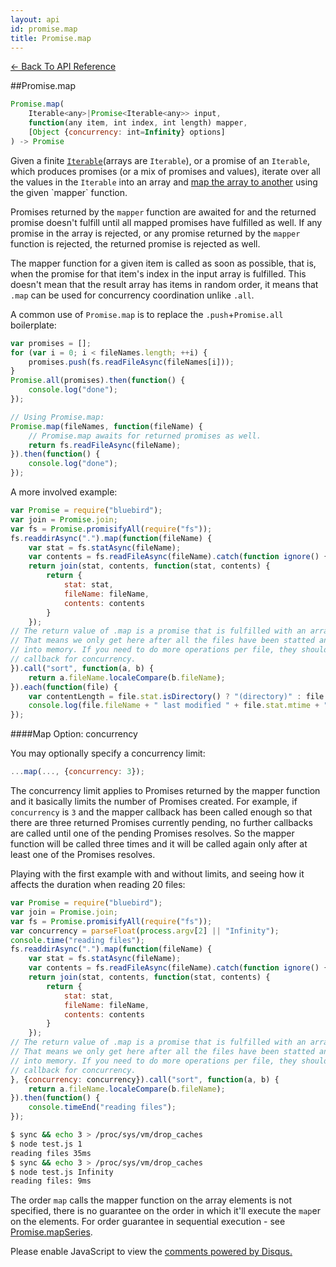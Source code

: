 ```yaml
---
layout: api
id: promise.map
title: Promise.map
---
```



[← Back To API Reference](/docs/api-reference.html)
<div class="api-code-section"><markdown>
##Promise.map

```js
Promise.map(
    Iterable<any>|Promise<Iterable<any>> input,
    function(any item, int index, int length) mapper,
    [Object {concurrency: int=Infinity} options]
) -> Promise
```

Given a finite [`Iterable`](https://developer.mozilla.org/en-US/docs/Web/JavaScript/Reference/Iteration_protocols)\(arrays are `Iterable`\), or a promise of an `Iterable`, which produces promises (or a mix of promises and values), iterate over all the values in the `Iterable` into an array and [map the array to another](http://en.wikipedia.org/wiki/Map_\(higher-order_function\)) using the given `mapper` function.

Promises returned by the `mapper` function are awaited for and the returned promise doesn't fulfill until all mapped promises have fulfilled as well. If any promise in the array is rejected, or any promise returned by the `mapper` function is rejected, the returned promise is rejected as well.

The mapper function for a given item is called as soon as possible, that is, when the promise for that item's index in the input array is fulfilled. This doesn't mean that the result array has items in random order, it means that `.map` can be used for concurrency coordination unlike `.all`.

A common use of `Promise.map` is to replace the `.push`+`Promise.all` boilerplate:

```js
var promises = [];
for (var i = 0; i < fileNames.length; ++i) {
    promises.push(fs.readFileAsync(fileNames[i]));
}
Promise.all(promises).then(function() {
    console.log("done");
});

// Using Promise.map:
Promise.map(fileNames, function(fileName) {
    // Promise.map awaits for returned promises as well.
    return fs.readFileAsync(fileName);
}).then(function() {
    console.log("done");
});

```

A more involved example:

```js
var Promise = require("bluebird");
var join = Promise.join;
var fs = Promise.promisifyAll(require("fs"));
fs.readdirAsync(".").map(function(fileName) {
    var stat = fs.statAsync(fileName);
    var contents = fs.readFileAsync(fileName).catch(function ignore() {});
    return join(stat, contents, function(stat, contents) {
        return {
            stat: stat,
            fileName: fileName,
            contents: contents
        }
    });
// The return value of .map is a promise that is fulfilled with an array of the mapped values
// That means we only get here after all the files have been statted and their contents read
// into memory. If you need to do more operations per file, they should be chained in the map
// callback for concurrency.
}).call("sort", function(a, b) {
    return a.fileName.localeCompare(b.fileName);
}).each(function(file) {
    var contentLength = file.stat.isDirectory() ? "(directory)" : file.contents.length + " bytes";
    console.log(file.fileName + " last modified " + file.stat.mtime + " " + contentLength)
});
```

####Map Option: concurrency

You may optionally specify a concurrency limit:

```js
...map(..., {concurrency: 3});
```

The concurrency limit applies to Promises returned by the mapper function and it basically limits the number of Promises created. For example, if `concurrency` is `3` and the mapper callback has been called enough so that there are three returned Promises currently pending, no further callbacks are called until one of the pending Promises resolves. So the mapper function will be called three times and it will be called again only after at least one of the Promises resolves.

Playing with the first example with and without limits, and seeing how it affects the duration when reading 20 files:

```js
var Promise = require("bluebird");
var join = Promise.join;
var fs = Promise.promisifyAll(require("fs"));
var concurrency = parseFloat(process.argv[2] || "Infinity");
console.time("reading files");
fs.readdirAsync(".").map(function(fileName) {
    var stat = fs.statAsync(fileName);
    var contents = fs.readFileAsync(fileName).catch(function ignore() {});
    return join(stat, contents, function(stat, contents) {
        return {
            stat: stat,
            fileName: fileName,
            contents: contents
        }
    });
// The return value of .map is a promise that is fulfilled with an array of the mapped values
// That means we only get here after all the files have been statted and their contents read
// into memory. If you need to do more operations per file, they should be chained in the map
// callback for concurrency.
}, {concurrency: concurrency}).call("sort", function(a, b) {
    return a.fileName.localeCompare(b.fileName);
}).then(function() {
    console.timeEnd("reading files");
});
```

```bash
$ sync && echo 3 > /proc/sys/vm/drop_caches
$ node test.js 1
reading files 35ms
$ sync && echo 3 > /proc/sys/vm/drop_caches
$ node test.js Infinity
reading files: 9ms
```

The order `map` calls the mapper function on the array elements is not specified, there is no guarantee on the order in which it'll execute the `map`er on the elements. For order guarantee in sequential execution - see [Promise.mapSeries](.).
</markdown></div>

<div id="disqus_thread"></div>
<script type="text/javascript">
    var disqus_title = "Promise.map";
    var disqus_shortname = "bluebirdjs";
    var disqus_identifier = "disqus-id-promise.map";

    (function() {
        var dsq = document.createElement("script"); dsq.type = "text/javascript"; dsq.async = true;
        dsq.src = "//" + disqus_shortname + ".disqus.com/embed.js";
        (document.getElementsByTagName("head")[0] || document.getElementsByTagName("body")[0]).appendChild(dsq);
    })();
</script>
<noscript>Please enable JavaScript to view the <a href="https://disqus.com/?ref_noscript" rel="nofollow">comments powered by Disqus.</a></noscript>
